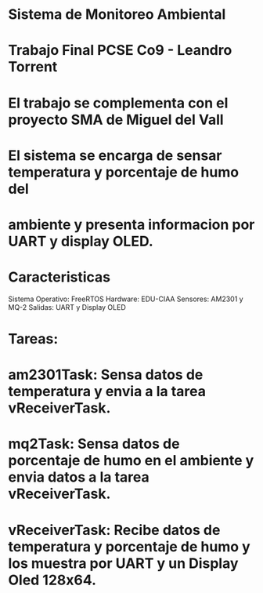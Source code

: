 # Sistema de Monitoreo Ambiental
# Trabajo Final PCSE Co9 - Leandro Torrent
# El trabajo se complementa con el proyecto SMA de Miguel del Vall

# El sistema se encarga de sensar temperatura y porcentaje de humo del 
# ambiente y presenta informacion por UART y display OLED.

# Caracteristicas

Sistema Operativo: FreeRTOS
Hardware: EDU-CIAA
Sensores: AM2301 y MQ-2
Salidas: UART y Display OLED

# Tareas:

# am2301Task: Sensa datos de temperatura y envia a la tarea vReceiverTask.
# mq2Task: Sensa datos de porcentaje de humo en el ambiente y envia datos a la tarea vReceiverTask.
# vReceiverTask: Recibe datos de temperatura y porcentaje de humo y los muestra por UART y un Display Oled 128x64.


